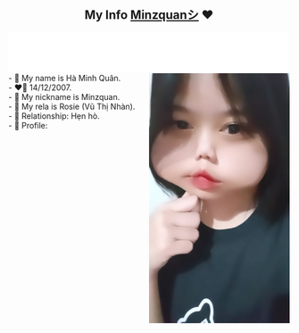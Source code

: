 <div align="center">
<h2>My Info <a href="www.facebook.com/minzquan">Minzquanシ</a> ❤</h1>
<img src="./info.svg"/>
</div>
<div>
<img align="right" src="./love.jpg" width="50%" height="auto"/>
-   🌸 My name is Hà Minh Quân.</br>
-   ❤️‍🔥 14/12/2007.</br> 
-   💬 My nickname is Minzquan.</br> 
-   💬 My rela is Rosie (Vũ Thị Nhàn).</br> 
-   💓 Relationship: Hẹn hò.</br> 
-   🌹 Profile: 
</div>
